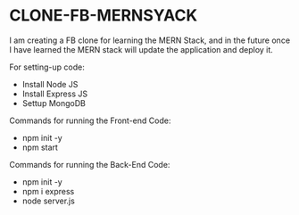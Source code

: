 # CLONE-FB-MERNSYACK

I am creating a FB clone for learning the MERN Stack, and in the future once I have learned the MERN stack will update the application and deploy it.

For setting-up code:

- Install Node JS
- Install Express JS
- Settup MongoDB

Commands for running the Front-end Code:

- npm init -y
- npm start

Commands for running the Back-End Code:

- npm init -y
- npm i express
- node server.js
